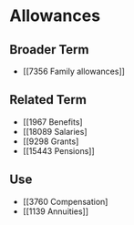 # Allowances  

## Broader Term

- [[7356 Family allowances]]  

## Related Term

- [[1967 Benefits]
- [[18089 Salaries]
- [[9298 Grants]
- [[15443 Pensions]]  

## Use

- [[3760 Compensation]
- [[1139 Annuities]]  

